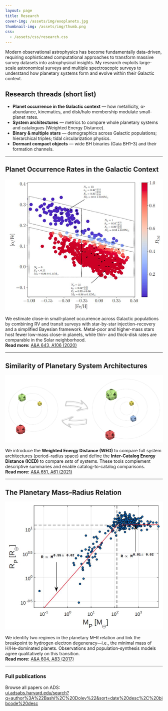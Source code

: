 ```yaml
---
layout: page
title: Research
cover-img: /assets/img/exoplanets.jpg
thumbnail-img: /assets/img/thumb.png
css:
  - /assets/css/research.css
---
```


Modern observational astrophysics has become fundamentally data-driven, requiring sophisticated computational approaches to transform massive survey datasets into astrophysical insights. My research exploits large-scale astronomical surveys and multiple spectroscopic surveys to understand how planetary systems form and evolve within their Galactic context. 
## Research threads (short list)

- **Planet occurrence in the Galactic context** — how metallicity, α-abundance, kinematics, and disk/halo membership modulate small-planet rates.  
- **System architectures** — metrics to compare whole planetary systems and catalogues (Weighted Energy Distance).  
- **Binary & multiple stars** — demographics across Galactic populations; hierarchical triples; tidal circularization physics.  
- **Dormant compact objects** — wide BH binaries (Gaia BH1–3) and their formation channels.

---



## Planet Occurrence Rates in the Galactic Context

![HARPS Galactic](/assets/img/HARPSgalactic.jpeg)

We estimate close-in small-planet occurrence across Galactic populations by combining RV and transit surveys with star-by-star injection–recovery and a simplified Bayesian framework. Metal-poor and higher-mass stars host fewer low-mass close-in planets, while thin- and thick-disk rates are comparable in the Solar neighborhood.  
**Read more:** [A&A 643, A106 (2020)](https://ui.adsabs.harvard.edu/abs/2020A%26A...643A.106B/abstract)

---

## Similarity of Planetary System Architectures

![PASSta](/assets/img/PASSta.jpeg)

We introduce the **Weighted Energy Distance (WED)** to compare full system architectures (period–radius space) and define the **Inter-Catalog Energy Distance (ICED)** to compare *sets* of systems. These tools complement descriptive summaries and enable catalog-to-catalog comparisons.  
**Read more:** [A&A 651, A61 (2021)](https://ui.adsabs.harvard.edu/abs/2021A%26A...651A..61B/abstract)

---

## The Planetary Mass–Radius Relation

![MR](/assets/img/MR.jpeg)

We identify two regimes in the planetary M–R relation and link the breakpoint to hydrogen electron degeneracy—i.e., the minimal mass of H/He-dominated planets. Observations and population-synthesis models agree qualitatively on this transition.  
**Read more:** [A&A 604, A83 (2017)](https://ui.adsabs.harvard.edu/abs/2017A%26A...604A..83B/abstract)

---

### Full publications

Browse all papers on ADS:  
[ui.adsabs.harvard.edu/search?q=author%3A%22Bashi%2C%20Dolev%22&sort=date%20desc%2C%20bibcode%20desc](https://ui.adsabs.harvard.edu/search/q=author%3A%22Bashi%2C%20Dolev%22&sort=date%20desc%2C%20bibcode%20desc&p_=0)
